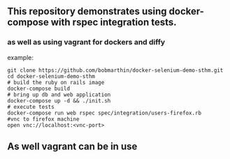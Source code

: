 

## This repository demonstrates using docker-compose with rspec integration tests.

### as well as using vagrant for dockers and diffy


example:
```
git clone https://github.com/bobmarthin/docker-selenium-demo-sthm.git
cd docker-selenium-demo-sthm
# build the ruby on rails image
docker-compose build
# bring up db and web application
docker-compose up -d && ./init.sh
# execute tests
docker-compose run web rspec spec/integration/users-firefox.rb
#vnc to firefox machine
open vnc://localhost:<vnc-port>

```

## As well vagrant can be in use
